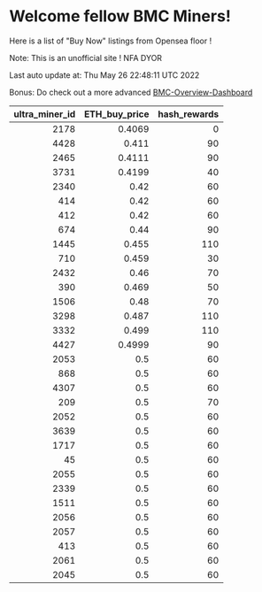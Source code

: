 # Welcome fellow BMC Miners!
Here is a list of "Buy Now" listings from Opensea floor !

Note: This is an unofficial site ! NFA DYOR

Last auto update at: Thu May 26 22:48:11 UTC 2022

Bonus: Do check out a more advanced [BMC-Overview-Dashboard](https://dune.com/defifunk/BMC-Overview-Dashboard)


|   ultra_miner_id |   ETH_buy_price |   hash_rewards |
|-----------------:|----------------:|---------------:|
|             2178 |          0.4069 |              0 |
|             4428 |          0.411  |             90 |
|             2465 |          0.4111 |             90 |
|             3731 |          0.4199 |             40 |
|             2340 |          0.42   |             60 |
|              414 |          0.42   |             60 |
|              412 |          0.42   |             60 |
|              674 |          0.44   |             90 |
|             1445 |          0.455  |            110 |
|              710 |          0.459  |             30 |
|             2432 |          0.46   |             70 |
|              390 |          0.469  |             50 |
|             1506 |          0.48   |             70 |
|             3298 |          0.487  |            110 |
|             3332 |          0.499  |            110 |
|             4427 |          0.4999 |             90 |
|             2053 |          0.5    |             60 |
|              868 |          0.5    |             60 |
|             4307 |          0.5    |             60 |
|              209 |          0.5    |             70 |
|             2052 |          0.5    |             60 |
|             3639 |          0.5    |             60 |
|             1717 |          0.5    |             60 |
|               45 |          0.5    |             60 |
|             2055 |          0.5    |             60 |
|             2339 |          0.5    |             60 |
|             1511 |          0.5    |             60 |
|             2056 |          0.5    |             60 |
|             2057 |          0.5    |             60 |
|              413 |          0.5    |             60 |
|             2061 |          0.5    |             60 |
|             2045 |          0.5    |             60 |